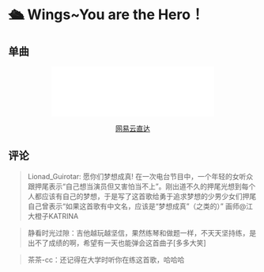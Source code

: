 # 🛳 Wings~You are the Hero！

## 单曲

<div style="text-align: center;">
  <iframe frameborder="no" border="0" marginwidth="0" marginheight="0" width=330 height=100 src="//music.163.com/outchain/player?type=2&id=1315927375&auto=0"></iframe>
  <p style="text-align: center;">
    <a rel="nofollow" href="https://music.163.com/#/song?id=1315927375">网易云直达</a>
  </p>
</div>

## 评论

> Lionad_Guirotar: 愿你们梦想成真! 在一次电台节目中，一个年轻的女听众跟押尾表示“自己想当演员但又害怕当不上”。刚出道不久的押尾光想到每个人都应该有自己的梦想，于是写了这首歌给勇于追求梦想的少男少女们押尾自己曾表示“如果这首歌有中文名，应该是“梦想成真”（之类的）” 画师@江大橙子KATRINA

> 静看时光过隙：吉他越玩越坚信，果然练琴和做题一样，不天天坚持练，是出不了成绩的啊，希望有一天也能弹会这首曲子[多多大笑]

> 茶茶-cc：还记得在大学时听你在练这首歌，哈哈哈